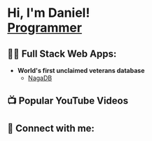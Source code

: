 <h1>Hi, I'm Daniel! <br/><a href="https://github.com/joshmadakor1">Programmer</a></h1>

<h2>👨‍💻 Full Stack Web Apps:</h2>

- <b>World's first unclaimed veterans database</b>
  - [NagaDB](http://projectnaga.net)

<h2>📺 Popular YouTube Videos</h2>


<h2> 🤳 Connect with me:</h2>

